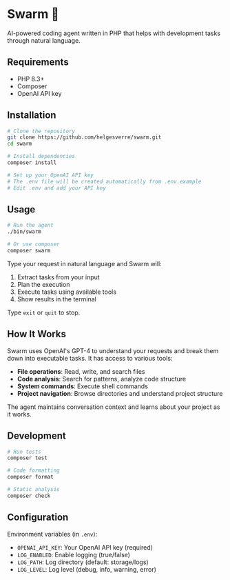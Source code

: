 # Swarm 💮

AI-powered coding agent written in PHP that helps with development tasks through natural language.

## Requirements

- PHP 8.3+
- Composer
- OpenAI API key

## Installation

```bash
# Clone the repository
git clone https://github.com/helgesverre/swarm.git
cd swarm

# Install dependencies
composer install

# Set up your OpenAI API key
# The .env file will be created automatically from .env.example
# Edit .env and add your API key
```

## Usage

```bash
# Run the agent
./bin/swarm

# Or use composer
composer swarm
```

Type your request in natural language and Swarm will:

1. Extract tasks from your input
2. Plan the execution
3. Execute tasks using available tools
4. Show results in the terminal

Type `exit` or `quit` to stop.

## How It Works

Swarm uses OpenAI's GPT-4 to understand your requests and break them down into executable tasks. It has access to
various tools:

- **File operations**: Read, write, and search files
- **Code analysis**: Search for patterns, analyze code structure
- **System commands**: Execute shell commands
- **Project navigation**: Browse directories and understand project structure

The agent maintains conversation context and learns about your project as it works.

## Development

```bash
# Run tests
composer test

# Code formatting
composer format

# Static analysis
composer check
```

## Configuration

Environment variables (in `.env`):

- `OPENAI_API_KEY`: Your OpenAI API key (required)
- `LOG_ENABLED`: Enable logging (true/false)
- `LOG_PATH`: Log directory (default: storage/logs)
- `LOG_LEVEL`: Log level (debug, info, warning, error)